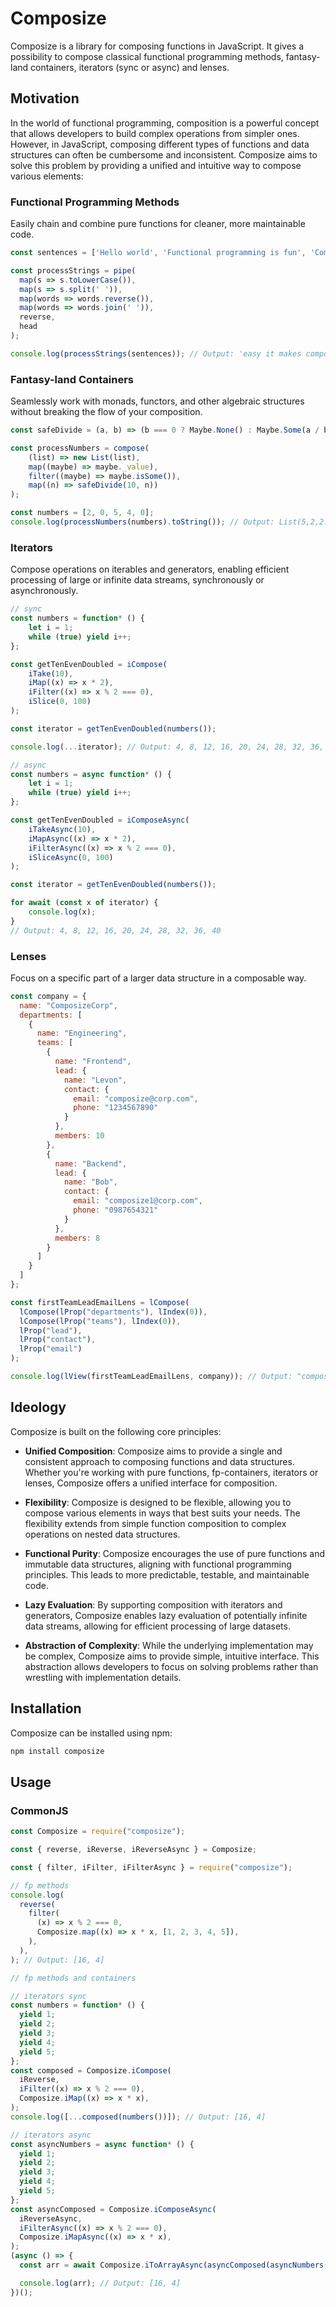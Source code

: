 # Composize

Composize is a library for composing functions in JavaScript. It gives a possibility to compose classical functional programming methods, fantasy-land containers, iterators (sync or async) and lenses.

## Motivation

In the world of functional programming, composition is a powerful concept that allows developers to build complex operations from simpler ones. However, in JavaScript, composing different types of functions and data structures can often be cumbersome and inconsistent.
Composize aims to solve this problem by providing a unified and intuitive way to compose various elements:

### Functional Programming Methods

Easily chain and combine pure functions for cleaner, more maintainable code.

```js
const sentences = ['Hello world', 'Functional programming is fun', 'Composize makes it easy'];

const processStrings = pipe(
  map(s => s.toLowerCase()),
  map(s => s.split(' ')),
  map(words => words.reverse()),
  map(words => words.join(' ')),
  reverse,
  head
);

console.log(processStrings(sentences)); // Output: 'easy it makes composize'
```

### Fantasy-land Containers

Seamlessly work with monads, functors, and other algebraic structures without breaking the flow of your composition.

```js
const safeDivide = (a, b) => (b === 0 ? Maybe.None() : Maybe.Some(a / b));

const processNumbers = compose(
    (list) => new List(list),
    map((maybe) => maybe._value),
    filter((maybe) => maybe.isSome()),
    map((n) => safeDivide(10, n))
);

const numbers = [2, 0, 5, 4, 0];
console.log(processNumbers(numbers).toString()); // Output: List(5,2,2.5)
```

### Iterators 

Compose operations on iterables and generators, enabling efficient processing of large or infinite data streams, synchronously or asynchronously.

```js
// sync
const numbers = function* () {
    let i = 1;
    while (true) yield i++;
};

const getTenEvenDoubled = iCompose(
    iTake(10),
    iMap((x) => x * 2),
    iFilter((x) => x % 2 === 0),
    iSlice(0, 100)
);

const iterator = getTenEvenDoubled(numbers());

console.log(...iterator); // Output: 4, 8, 12, 16, 20, 24, 28, 32, 36, 40
```

```js
// async
const numbers = async function* () {
    let i = 1;
    while (true) yield i++;
};

const getTenEvenDoubled = iComposeAsync(
    iTakeAsync(10),
    iMapAsync((x) => x * 2),
    iFilterAsync((x) => x % 2 === 0),
    iSliceAsync(0, 100)
);

const iterator = getTenEvenDoubled(numbers());

for await (const x of iterator) {
    console.log(x);
}
// Output: 4, 8, 12, 16, 20, 24, 28, 32, 36, 40
```

### Lenses

Focus on a specific part of a larger data structure in a composable way.

```js
const company = {
  name: "ComposizeCorp",
  departments: [
    {
      name: "Engineering",
      teams: [
        {
          name: "Frontend",
          lead: {
            name: "Levon",
            contact: {
              email: "composize@corp.com",
              phone: "1234567890"
            }
          },
          members: 10
        },
        {
          name: "Backend",
          lead: {
            name: "Bob",
            contact: {
              email: "composize1@corp.com",
              phone: "0987654321"
            }
          },
          members: 8
        }
      ]
    }
  ]
};

const firstTeamLeadEmailLens = lCompose(
  lCompose(lProp("departments"), lIndex(0)),
  lCompose(lProp("teams"), lIndex(0)),
  lProp("lead"),
  lProp("contact"),
  lProp("email")
);

console.log(lView(firstTeamLeadEmailLens, company)); // Output: "composize@corp.com"
```

## Ideology

Composize is built on the following core principles:

- **Unified Composition**: Composize aims to provide a single and consistent approach to composing functions and data structures. Whether you're working with pure functions, fp-containers, iterators or lenses, Composize offers a unified interface for composition.

- **Flexibility**: Composize is designed to be flexible, allowing you to compose various elements in ways that best suits your needs. The flexibility extends from simple function composition to complex operations on nested data structures.

- **Functional Purity**: Composize encourages the use of pure functions and immutable data structures, aligning with functional programming principles. This leads to more predictable, testable, and maintainable code.

- **Lazy Evaluation**: By supporting composition with iterators and generators, Composize enables lazy evaluation of potentially infinite data streams, allowing for efficient processing of large datasets.

- **Abstraction of Complexity**: While the underlying implementation may be complex, Composize aims to provide simple, intuitive interface. This abstraction allows developers to focus on solving problems rather than wrestling with implementation details.

## Installation

Composize can be installed using npm:

```zsh
npm install composize
```

## Usage

### CommonJS

```js
const Composize = require("composize");

const { reverse, iReverse, iReverseAsync } = Composize;

const { filter, iFilter, iFilterAsync } = require("composize");

// fp methods
console.log(
  reverse(
    filter(
      (x) => x % 2 === 0,
      Composize.map((x) => x * x, [1, 2, 3, 4, 5]),
    ),
  ),
); // Output: [16, 4]

// fp methods and containers

// iterators sync
const numbers = function* () {
  yield 1;
  yield 2;
  yield 3;
  yield 4;
  yield 5;
};
const composed = Composize.iCompose(
  iReverse,
  iFilter((x) => x % 2 === 0),
  Composize.iMap((x) => x * x),
);
console.log([...composed(numbers())]); // Output: [16, 4]

// iterators async
const asyncNumbers = async function* () {
  yield 1;
  yield 2;
  yield 3;
  yield 4;
  yield 5;
};
const asyncComposed = Composize.iComposeAsync(
  iReverseAsync,
  iFilterAsync((x) => x % 2 === 0),
  Composize.iMapAsync((x) => x * x),
);
(async () => {
  const arr = await Composize.iToArrayAsync(asyncComposed(asyncNumbers()));

  console.log(arr); // Output: [16, 4]
})();
```
















